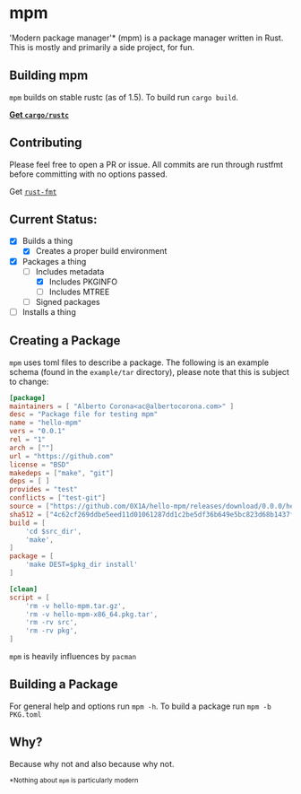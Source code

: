 # mpm

'Modern package manager'* (mpm) is a package manager written in Rust. This is
mostly and primarily a side project, for fun.

## Building mpm
`mpm` builds on stable rustc (as of 1.5). To build run `cargo build`.

[**Get `cargo/rustc`**](https://www.rust-lang.org/downloads.html)

## Contributing
Please feel free to open a PR or issue. All commits are run through rustfmt before committing with no options passed.

Get [`rust-fmt`](https://github.com/rust-lang-nursery/rustfmt)

## Current Status:
- [x] Builds a thing
	- [x] Creates a proper build environment
- [x] Packages a thing
	- [ ] Includes metadata
		- [x] Includes PKGINFO
		- [ ] Includes MTREE
	- [ ] Signed packages
- [ ] Installs a thing

## Creating a Package
`mpm` uses toml files to describe a package. The following is an example
schema (found in the `example/tar` directory), please note that this is subject to
change:
```toml
[package]
maintainers = [ "Alberto Corona<ac@albertocorona.com>" ]
desc = "Package file for testing mpm"
name = "hello-mpm"
vers = "0.0.1"
rel = "1"
arch = [""]
url = "https://github.com"
license = "BSD"
makedeps = ["make", "git"]
deps = [ ]
provides = "test"
conflicts = ["test-git"]
source = ["https://github.com/0X1A/hello-mpm/releases/download/0.0.0/hello-mpm.tar.gz"]
sha512 = ["4c62cf269ddbe5eed11d01061287dd1c2be5df36b649e5bc823d68b1437f7680d6776f9c6dc183bd7ea704fab3ce9518631f0b0e1ff397b25c77bf3f5b95e8f0"]
build = [
	'cd $src_dir',
	'make',
]
package = [
	'make DEST=$pkg_dir install'
]

[clean]
script = [
	'rm -v hello-mpm.tar.gz',
	'rm -v hello-mpm-x86_64.pkg.tar',
	'rm -rv src',
	'rm -rv pkg',
]
```

`mpm` is heavily influences by `pacman`

## Building a Package
For general help and options run `mpm -h`. To build a package run `mpm -b
PKG.toml`

## Why?
Because why not and also because why not.

<sub>*Nothing about `mpm` is particularly modern</sub>
